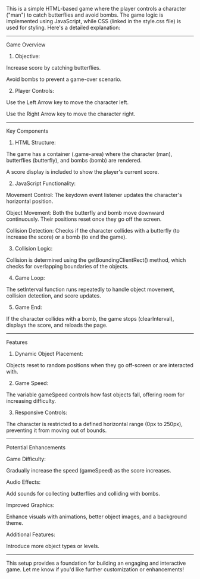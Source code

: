 This is a simple HTML-based game where the player controls a character ("man") to catch butterflies and avoid bombs. The game logic is implemented using JavaScript, while CSS (linked in the style.css file) is used for styling. Here's a detailed explanation:


---

Game Overview

1. Objective:

Increase score by catching butterflies.

Avoid bombs to prevent a game-over scenario.



2. Player Controls:

Use the Left Arrow key to move the character left.

Use the Right Arrow key to move the character right.





---

Key Components

1. HTML Structure:

The game has a container (.game-area) where the character (man), butterflies (butterfly), and bombs (bomb) are rendered.

A score display is included to show the player's current score.



2. JavaScript Functionality:

Movement Control: The keydown event listener updates the character's horizontal position.

Object Movement: Both the butterfly and bomb move downward continuously. Their positions reset once they go off the screen.

Collision Detection: Checks if the character collides with a butterfly (to increase the score) or a bomb (to end the game).



3. Collision Logic:

Collision is determined using the getBoundingClientRect() method, which checks for overlapping boundaries of the objects.



4. Game Loop:

The setInterval function runs repeatedly to handle object movement, collision detection, and score updates.



5. Game End:

If the character collides with a bomb, the game stops (clearInterval), displays the score, and reloads the page.





---

Features

1. Dynamic Object Placement:

Objects reset to random positions when they go off-screen or are interacted with.



2. Game Speed:

The variable gameSpeed controls how fast objects fall, offering room for increasing difficulty.



3. Responsive Controls:

The character is restricted to a defined horizontal range (0px to 250px), preventing it from moving out of bounds.





---

Potential Enhancements

Game Difficulty:

Gradually increase the speed (gameSpeed) as the score increases.


Audio Effects:

Add sounds for collecting butterflies and colliding with bombs.


Improved Graphics:

Enhance visuals with animations, better object images, and a background theme.


Additional Features:

Introduce more object types or levels.




---

This setup provides a foundation for building an engaging and interactive game. Let me know if you'd like further customization or enhancements!

